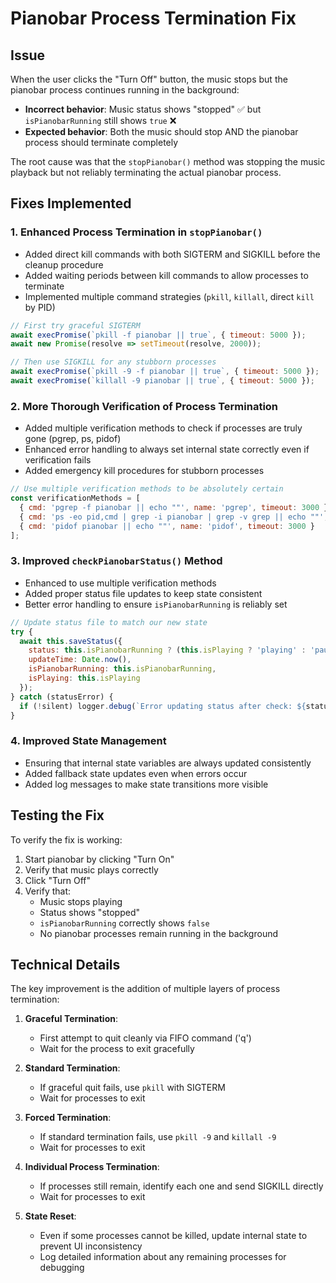 # Pianobar Process Termination Fix

## Issue
When the user clicks the "Turn Off" button, the music stops but the pianobar process continues running in the background:

- **Incorrect behavior**: Music status shows "stopped" ✅ but `isPianobarRunning` still shows `true` ❌
- **Expected behavior**: Both the music should stop AND the pianobar process should terminate completely

The root cause was that the `stopPianobar()` method was stopping the music playback but not reliably terminating the actual pianobar process.

## Fixes Implemented

### 1. Enhanced Process Termination in `stopPianobar()`
- Added direct kill commands with both SIGTERM and SIGKILL before the cleanup procedure
- Added waiting periods between kill commands to allow processes to terminate
- Implemented multiple command strategies (`pkill`, `killall`, direct `kill` by PID)

```javascript
// First try graceful SIGTERM
await execPromise(`pkill -f pianobar || true`, { timeout: 5000 });
await new Promise(resolve => setTimeout(resolve, 2000));

// Then use SIGKILL for any stubborn processes 
await execPromise(`pkill -9 -f pianobar || true`, { timeout: 5000 });
await execPromise(`killall -9 pianobar || true`, { timeout: 5000 });
```

### 2. More Thorough Verification of Process Termination
- Added multiple verification methods to check if processes are truly gone (pgrep, ps, pidof)
- Enhanced error handling to always set internal state correctly even if verification fails
- Added emergency kill procedures for stubborn processes

```javascript
// Use multiple verification methods to be absolutely certain
const verificationMethods = [
  { cmd: 'pgrep -f pianobar || echo ""', name: 'pgrep', timeout: 3000 },
  { cmd: 'ps -eo pid,cmd | grep -i pianobar | grep -v grep || echo ""', name: 'ps', timeout: 3000 },
  { cmd: 'pidof pianobar || echo ""', name: 'pidof', timeout: 3000 }
];
```

### 3. Improved `checkPianobarStatus()` Method
- Enhanced to use multiple verification methods
- Added proper status file updates to keep state consistent
- Better error handling to ensure `isPianobarRunning` is reliably set

```javascript
// Update status file to match our new state
try {
  await this.saveStatus({
    status: this.isPianobarRunning ? (this.isPlaying ? 'playing' : 'paused') : 'stopped',
    updateTime: Date.now(),
    isPianobarRunning: this.isPianobarRunning,
    isPlaying: this.isPlaying
  });
} catch (statusError) {
  if (!silent) logger.debug(`Error updating status after check: ${statusError.message}`);
}
```

### 4. Improved State Management
- Ensuring that internal state variables are always updated consistently
- Added fallback state updates even when errors occur
- Added log messages to make state transitions more visible

## Testing the Fix

To verify the fix is working:

1. Start pianobar by clicking "Turn On"
2. Verify that music plays correctly
3. Click "Turn Off"
4. Verify that:
   - Music stops playing
   - Status shows "stopped"
   - `isPianobarRunning` correctly shows `false`
   - No pianobar processes remain running in the background

## Technical Details

The key improvement is the addition of multiple layers of process termination:

1. **Graceful Termination**:
   - First attempt to quit cleanly via FIFO command ('q')
   - Wait for the process to exit gracefully

2. **Standard Termination**:
   - If graceful quit fails, use `pkill` with SIGTERM
   - Wait for processes to exit

3. **Forced Termination**:
   - If standard termination fails, use `pkill -9` and `killall -9`
   - Wait for processes to exit

4. **Individual Process Termination**:
   - If processes still remain, identify each one and send SIGKILL directly
   - Wait for processes to exit

5. **State Reset**:
   - Even if some processes cannot be killed, update internal state to prevent UI inconsistency
   - Log detailed information about any remaining processes for debugging